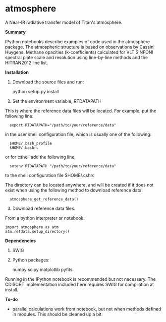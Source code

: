 atmosphere
============

A Near-IR radiative transfer model of Titan's atmosphere.

__Summary__

IPython notebooks describe examples of code used in the
atmosphere package. The atmospheric structure is based on observations
by Cassini Huygens. Methane opacities (k-coefficients) calculated 
for VLT SINFONI spectral plate scale and resolution using
line-by-line methods and the HITRAN2012 line list. 

__Installation__

1. Download the source files and run:

	python setup.py install

2. Set the environment variable, RTDATAPATH

This is where the reference data files will be located.
For example, put the following line:

      export RTDATAPATH="/path/to/your/reference/data"

in the user shell configuration file, which is usually one 
of the following:

      $HOME/.bash_profile
      $HOME/.bashrc

or for cshell add the following line,

      setenv RTDATAPATH "/path/to/your/reference/data"
      
to the shell configuration file $HOME/.cshrc

The directory can be located anywhere, and will be created
if it does not exist when using the following method to 
download reference data:

      atmosphere.get_reference_data()


3. Download reference data files. 

From a python interpreter or notebook:

	import atmosphere as atm
	atm.refdata.setup_directory()

__Dependencies__

1. SWIG 
2. Python packages:

	numpy
	scipy
	matplotlib
	pyfits

Running in the IPython notebook is recommended but not necessary.
The CDISORT implementation included here requires SWIG for 
compilation at install.

__To-do__

 - parallel calculations work from notebook, but not when methods
   defined in modules. This should be cleaned up a bit. 
